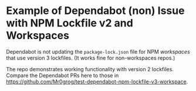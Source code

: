 # Example of Dependabot (non) Issue with NPM Lockfile v2 and Workspaces

Dependabot is not updating the `package-lock.json` file for NPM *workspaces* that use version 3 lockfiles. (It works fine for non-workspaces repos.)

The repo demonstrates working functionality with version 2 lockfiles. Compare the Dependabot PRs here to those in https://github.com/Mr0grog/test-dependabot-npm-lockfile-v3-workspace.
